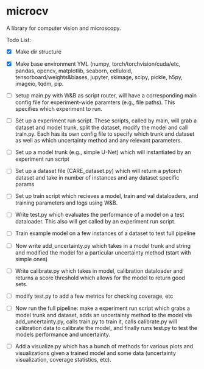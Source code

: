 # microcv
A library for computer vision and microscopy.

Todo List:
- [x] Make dir structure
- [x] Make base environment YML (numpy, torch/torchvision/cuda/etc, pandas, opencv, matplotlib, seaborn, celluloid, tensorboard/weights&biases, jupyter, skimage, scipy, pickle, h5py, imageio, tqdm, pip.
- [ ] setup main.py with W&B as script router, will have a corresponding main config file for experiment-wide paramters (e.g., file paths). This specifies which experiment to run.
- [ ] Set up a experiment run script. These scripts, called by main, will grab a dataset and model trunk, split the dataset, modify the model and call train.py. Each has its own config file to specify which trunk and dataset as well as which uncertainty method and any relevant parameters.
- [ ] Set up a model trunk (e.g., simple U-Net) which will instantiated by an experiment run script
- [ ] Set up a dataset file (CARE_dataset.py) which will return a pytorch dataset and take in number of instances and any dataset specific params
- [ ] Set up train script which recieves a model, train and val dataloaders, and training parameters and logs using W&B.
- [ ] Write test.py which evaluates the performance of a model on a test dataloader. This also will get called by an experiment run script. 
- [ ] Train example model on a few instances of a dataset to test full pipeline

- [ ] Now write add_uncertainty.py which takes in a model trunk and string and modified the model for a particular uncertainty method (start with simple ones)
- [ ] Write calibrate.py which takes in model, calibration dataloader and returns a score threshold which allows for the model to return good sets.
- [ ] modify test.py to add a few metrics for checking coverage, etc
- [ ] Now run the full pipeline: make a experiment run script which grabs a model trunk and dataset, adds an uncertainty method to the model via add_uncertainty.py, calls train.py to train it, calls calibrate.py will calibration data to calibrate the model, and finally runs test.py to test the models performance and uncertainty.
- [ ] Add a visualize.py which has a bunch of methods for various plots and visualizations given a trained model and some data (uncertainty visualization, coverage statistics, etc).

